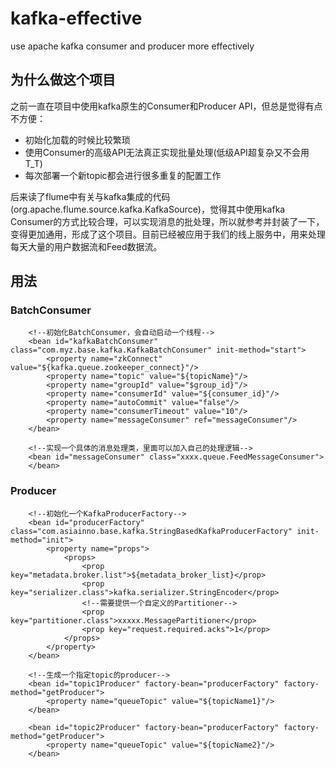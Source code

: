 # kafka-effective
use apache kafka consumer and producer more effectively

## 为什么做这个项目
之前一直在项目中使用kafka原生的Consumer和Producer API，但总是觉得有点不方便：
* 初始化加载的时候比较繁琐
* 使用Consumer的高级API无法真正实现批量处理(低级API超复杂又不会用T_T)
* 每次部署一个新topic都会进行很多重复的配置工作

后来读了flume中有关与kafka集成的代码(org.apache.flume.source.kafka.KafkaSource)，觉得其中使用kafka Consumer的方式比较合理，可以实现消息的批处理，所以就参考并封装了一下，变得更加通用，形成了这个项目。目前已经被应用于我们的线上服务中，用来处理每天大量的用户数据流和Feed数据流。


## 用法
### BatchConsumer
```
    <!--初始化BatchConsumer，会自动启动一个线程-->
    <bean id="kafkaBatchConsumer" class="com.myz.base.kafka.KafkaBatchConsumer" init-method="start">
        <property name="zkConnect" value="${kafka.queue.zookeeper_connect}"/>
        <property name="topic" value="${topicName}"/>
        <property name="groupId" value="$group_id}"/>
        <property name="consumerId" value="${consumer_id}"/>
        <property name="autoCommit" value="false"/>
        <property name="consumerTimeout" value="10"/>
        <property name="messageConsumer" ref="messageConsumer"/>
    </bean>

    <!--实现一个具体的消息处理类，里面可以加入自己的处理逻辑-->
    <bean id="messageConsumer" class="xxxx.queue.FeedMessageConsumer">
    </bean>

```

### Producer
```
    <!--初始化一个KafkaProducerFactory-->
    <bean id="producerFactory" class="com.asiainno.base.kafka.StringBasedKafkaProducerFactory" init-method="init">
        <property name="props">
            <props>
                <prop key="metadata.broker.list">${metadata_broker_list}</prop>
                <prop key="serializer.class">kafka.serializer.StringEncoder</prop>
                <!--需要提供一个自定义的Partitioner-->
                <prop key="partitioner.class">xxxxx.MessagePartitioner</prop>
                <prop key="request.required.acks">1</prop>
            </props>
        </property>
    </bean>

    <!--生成一个指定topic的producer-->
    <bean id="topic1Producer" factory-bean="producerFactory" factory-method="getProducer">
        <property name="queueTopic" value="${topicName1}"/>
    </bean>

    <bean id="topic2Producer" factory-bean="producerFactory" factory-method="getProducer">
        <property name="queueTopic" value="${topicName2}"/>
    </bean>
```